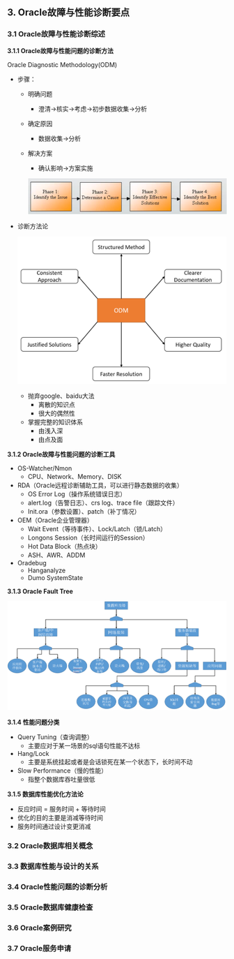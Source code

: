 ## 3. Oracle故障与性能诊断要点

### 3.1 Oracle故障与性能诊断综述

**3.1.1 Oracle故障与性能问题的诊断方法**

Oracle Diagnostic Methodology(ODM)

* 步骤：

  * 明确问题

    * 澄清->核实->考虑->初步数据收集->分析

  * 确定原因

    * 数据收集->分析

  * 解决方案

    * 确认影响->方案实施

    ![](.\img\Oracle故障与性能诊断要点\Oracle故障与性能问题的诊断方法.png)

* 诊断方法论

  ![](.\img\Oracle故障与性能诊断要点\ODM.png)

  * 抛弃google、baidu大法
    * 离散的知识点
    * 很大的偶然性
  * 掌握完整的知识体系
    * 由浅入深
    * 由点及面

**3.1.2 Oracle故障与性能问题的诊断工具**

* OS-Watcher/Nmon
  * CPU、Network、Memory、DISK
* RDA（Oracle远程诊断辅助工具，可以进行静态数据的收集）
  * OS Error Log（操作系统错误日志）
  * alert.log（告警日志）、crs log、trace file（跟踪文件）
  * Init.ora（参数设置）、patch（补丁情况）
* OEM（Oracle企业管理器）
  * Wait Event（等待事件）、Lock/Latch（锁/Latch）
  * Longons Session（长时间运行的Session）
  * Hot Data Block（热点块）
  * ASH、AWR、ADDM
* Oradebug
  * Hanganalyze
  * Dumo SystemState

**3.1.3 Oracle Fault Tree**

![](.\img\Oracle故障与性能诊断要点\Oracle-Fault-Tree.png)



**3.1.4 性能问题分类**

* Query Tuning（查询调整）
  * 主要应对于某一场景的sql语句性能不达标
* Hang/Lock
  * 主要是系统挂起或者是会话锁死在某一个状态下，长时间不动
* Slow Performance（慢的性能）
  * 指整个数据库吞吐量很低

**3.1.5 数据库性能优化方法论**

* 反应时间 = 服务时间 + 等待时间
* 优化的目的主要是消减等待时间
* 服务时间通过设计变更消减

### 3.2 Oracle数据库相关概念







### 3.3 数据库性能与设计的关系





### 3.4 Oracle性能问题的诊断分析





### 3.5 Oracle数据库健康检查





### 3.6 Oracle案例研究





### 3.7 Oracle服务申请






